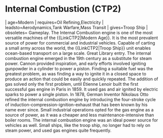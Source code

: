 # Internal Combustion (CTP2)

 | age=Modern
 | requires=Oil Refining,Electricity
 | leadsto=Aerodynamics,Tank Warfare,Mass Transit
 | gives=Troop Ship
 | obsoletes=
Gameplay.
The Internal Combustion engine is one of the most versatile machines of the {{LinkCTP2|Modern Age}}. It is the most prevalent source of power for commercial and industrial vehicles. Capable of carting a small army across the world, the {{LinkCTP2|Troop Ship}} unit enables ocean-based transport on a large scale.
Great Library entry.
The internal combustion engine emerged in the 19th century as a substitute for steam power. Cannon provided inspiration, and early efforts involved igniting gunpowder in a cylinder to power a piston. Finding a suitable fuel was the greatest problem, as was finding a way to ignite it in a closed space to produce an action that could be easily and quickly repeated. The addition of gas solved only the first problem, until Étienne Lenoir built the first successful gas engine in Paris in 1859. It used gas and air ignited by electric sparks to power a single piston. In 1878, German Inventor Nikolaus Otto refined the internal combustion engine by introducing the four-stroke cycle of induction-compression-ignition-exhaust that has been known by his name ever since. Small industrial operations opted for the gas engine as a source of power, as it was a cheaper and less maintenance-intensive than boiler rooms.
The internal combustion engine was an ideal power source for vehicles as well. Small ships, like the troop ship, no longer had to rely on steam power, and used gas engines quite frequently.